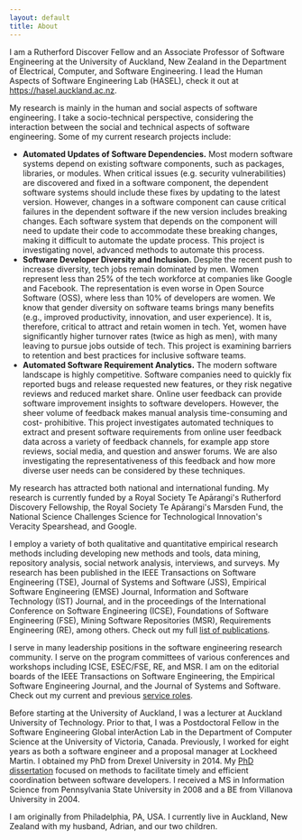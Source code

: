 ```yaml
---
layout: default
title: About
---
```


I am a Rutherford Discover Fellow and an Associate Professor of Software Engineering at the University of Auckland, New Zealand in the Department of Electrical, Computer, and Software Engineering. I lead the Human Aspects of Software Engineering Lab (HASEL), check it out at <a href="https://hasel.auckland.ac.nz/" target="_blank">https://hasel.auckland.ac.nz</a>.<br>

My research is mainly in the human and social aspects of software engineering. I take a socio-technical perspective, considering the interaction between the social and technical aspects of software engineering. Some of my current research projects include:
<ul>
<li><b>Automated Updates of Software Dependencies.</b> Most modern software systems depend on existing software components, such as packages, libraries, or modules. When critical issues (e.g. security vulnerabilities) are discovered and fixed in a software component, the dependent software systems should include these fixes by updating to the latest version. However, changes in a software component can cause critical failures in the dependent software if the new version includes breaking changes. Each software system that depends on the component will need to update their code to accommodate these breaking changes, making it difficult to automate the update process. This project is investigating novel, advanced methods to automate this process.</li>
<li><b>Software Developer Diversity and Inclusion.</b> Despite the recent push to increase diversity, tech jobs remain dominated by men. Women represent less than 25% of the tech workforce at companies like Google and Facebook. The representation is even worse in Open Source Software (OSS), where less than 10% of developers are women. We know that gender diversity on software teams brings many benefits (e.g., improved productivity, innovation, and user experience). It is, therefore, critical to attract and retain women in tech. Yet, women have significantly higher turnover rates (twice as high as men), with many leaving to pursue jobs outside of tech. This project is examining barriers to retention and best practices for inclusive software teams.</li>
<li><b>Automated Software Requirement Analytics.</b> The modern software landscape is highly competitive. Software companies need to quickly fix reported bugs and release requested new features, or they risk negative reviews and reduced market share. Online user feedback can provide software improvement insights to software developers. However, the sheer volume of feedback makes manual analysis time-consuming and cost- prohibitive. This project investigates automated techniques to extract and present software requirements from online user feedback data across a variety of feedback channels, for example app store reviews, social media, and question and answer forums. We are also investigating the representativeness of this feedback and how more diverse user needs can be considered by these techniques.</li>
</ul>

My research has attracted both national and international funding. My research is currently funded by a Royal Society Te Apārangi's Rutherford Discovery Fellowship, the Royal Society Te Apārangi's Marsden Fund, the National Science Challenges Science for Technological Innovation's Veracity Spearshead, and Google.

I employ a variety of both qualitative and quantitative empirical research methods including developing new methods and tools, data mining,
repository analysis, social network analysis, interviews, and surveys.
My research has been published in the IEEE Transactions on Software Engineering (TSE), Journal of Systems and Software (JSS), Empirical Software Engineering (EMSE) Journal, Information and Software Technology (IST) Journal, and in the proceedings of the International Conference on Software Engineering (ICSE), Foundations of Software Engineering (FSE), Mining Software Repositories (MSR), Requirements Engineering (RE), among others. Check out my full <a href="/publications.html">list of publications</a>.<br>

I serve in many leadership positions in the software engineering research community.
I serve on the program committees of various conferences and workshops including ICSE, ESEC/FSE, RE, and MSR.
I am on the editorial boards of the IEEE Transactions on Software Engineering, the Empirical Software Engineering Journal, and the Journal of Systems and Software. Check out my current and previous <a href="/service.html">service roles</a>.<br>

Before starting at the University of Auckland, I was a lecturer at Auckland University of Technology.
Prior to that, I was a Postdoctoral Fellow in the Software Engineering Global interAction Lab in the Department of Computer Science at the University of Victoria, Canada.
Previously, I worked for eight years as both a software engineer and a proposal manager at Lockheed Martin.
I obtained my PhD from Drexel University in 2014.
My <a href="./publications/blincoe_thesis.pdf" target="_blank">PhD dissertation</a> focused on methods to facilitate timely and efficient coordination between software developers.
I received a MS in Information Science from Pennsylvania State University in 2008 and a BE from Villanova University in 2004.<br>

I am  originally from Philadelphia, PA, USA. I currently live in Auckland, New Zealand with my husband, Adrian, and our two children.<br>